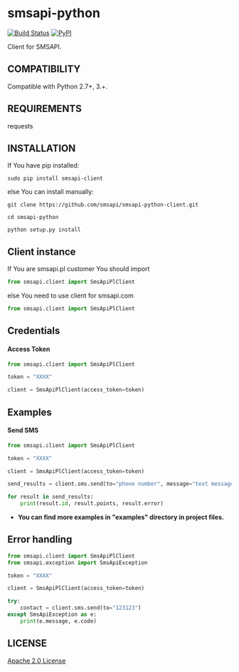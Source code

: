 ﻿# smsapi-python

[![Build Status](https://travis-ci.org/smsapi/smsapi-python-client.svg?branch=master)](https://travis-ci.org/smsapi/smsapi-python-client)
[![PyPI](https://img.shields.io/pypi/v/smsapi-client.svg)](https://pypi.python.org/pypi/smsapi-client)

Client for SMSAPI.

## COMPATIBILITY

Compatible with Python 2.7+, 3.+.

## REQUIREMENTS

requests

## INSTALLATION

If You have pip installed:

    sudo pip install smsapi-client

else You can install manually:

    git clone https://github.com/smsapi/smsapi-python-client.git

    cd smsapi-python

    python setup.py install

## Client instance

If You are smsapi.pl customer You should import

```python
from smsapi.client import SmsApiPlClient
```

else You need to use client for smsapi.com

```python
from smsapi.client import SmsApiPlClient
```

## Credentials

#### Access Token

```python
from smsapi.client import SmsApiPlClient

token = "XXXX"

client = SmsApiPlClient(access_token=token)
```

## Examples

#### Send SMS

```python
from smsapi.client import SmsApiPlClient

token = "XXXX"

client = SmsApiPlClient(access_token=token)

send_results = client.sms.send(to="phone number", message="text message")

for result in send_results:
    print(result.id, result.points, result.error)
```

- **You can find more examples in "examples" directory in project files.**

## Error handling

```python
from smsapi.client import SmsApiPlClient
from smsapi.exception import SmsApiException

token = "XXXX"

client = SmsApiPlClient(access_token=token)

try:
    contact = client.sms.send(to="123123")
except SmsApiException as e:
    print(e.message, e.code)
```

## LICENSE

[Apache 2.0 License](https://github.com/smsapi/smsapi-python-client/blob/master/LICENSE)
